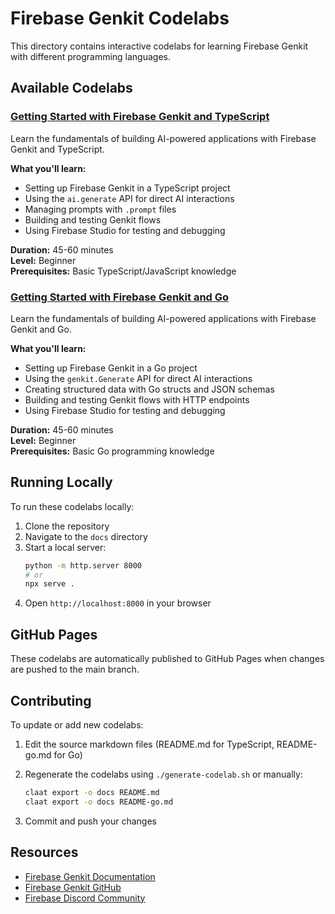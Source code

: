 # Firebase Genkit Codelabs

This directory contains interactive codelabs for learning Firebase Genkit with different programming languages.

## Available Codelabs

### [Getting Started with Firebase Genkit and TypeScript](firebase-genkit-typescript-codelab/)

Learn the fundamentals of building AI-powered applications with Firebase Genkit and TypeScript.

**What you'll learn:**

- Setting up Firebase Genkit in a TypeScript project
- Using the `ai.generate` API for direct AI interactions
- Managing prompts with `.prompt` files
- Building and testing Genkit flows
- Using Firebase Studio for testing and debugging

**Duration:** 45-60 minutes  
**Level:** Beginner  
**Prerequisites:** Basic TypeScript/JavaScript knowledge

### [Getting Started with Firebase Genkit and Go](firebase-genkit-go-codelab/)

Learn the fundamentals of building AI-powered applications with Firebase Genkit and Go.

**What you'll learn:**

- Setting up Firebase Genkit in a Go project
- Using the `genkit.Generate` API for direct AI interactions
- Creating structured data with Go structs and JSON schemas
- Building and testing Genkit flows with HTTP endpoints
- Using Firebase Studio for testing and debugging

**Duration:** 45-60 minutes  
**Level:** Beginner  
**Prerequisites:** Basic Go programming knowledge

## Running Locally

To run these codelabs locally:

1. Clone the repository
2. Navigate to the `docs` directory
3. Start a local server:
   ```bash
   python -m http.server 8000
   # or
   npx serve .
   ```
4. Open `http://localhost:8000` in your browser

## GitHub Pages

These codelabs are automatically published to GitHub Pages when changes are pushed to the main branch.

## Contributing

To update or add new codelabs:

1. Edit the source markdown files (README.md for TypeScript, README-go.md for Go)
2. Regenerate the codelabs using `./generate-codelab.sh` or manually:

   ```bash
   claat export -o docs README.md
   claat export -o docs README-go.md
   ```

3. Commit and push your changes

## Resources

- [Firebase Genkit Documentation](https://genkit.dev)
- [Firebase Genkit GitHub](https://github.com/firebase/genkit)
- [Firebase Discord Community](https://discord.gg/firebase)
